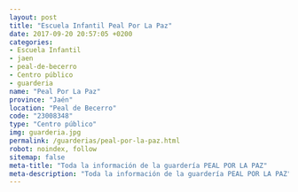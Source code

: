 ```yaml
---
layout: post
title: "Escuela Infantil Peal Por La Paz"
date: 2017-09-20 20:57:05 +0200
categories:
- Escuela Infantil
- jaen
- peal-de-becerro
- Centro público
- guarderia
name: "Peal Por La Paz"
province: "Jaén"
location: "Peal de Becerro"
code: "23008348"
type: "Centro público"
img: guarderia.jpg
permalink: /guarderias/peal-por-la-paz.html
robot: noindex, follow
sitemap: false
meta-title: "Toda la información de la guardería PEAL POR LA PAZ"
meta-description: "Toda la información de la guardería PEAL POR LA PAZ"
---
```

